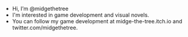 - Hi, I’m @midgethetree
- I'm interested in game development and visual novels.
- You can follow my game development at midge-the-tree.itch.io and twitter.com/midgethetree.

<!---
midgethetree/midgethetree is a ✨ special ✨ repository because its `README.md` (this file) appears on your GitHub profile.
You can click the Preview link to take a look at your changes.
--->
